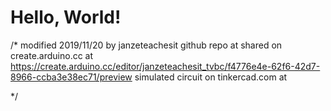 # Hello, World!

/*
  modified 2019/11/20
  by janzeteachesit
  github repo 
  at 
  shared on create.arduino.cc
  at https://create.arduino.cc/editor/janzeteachesit_tvbc/f4776e4e-62f6-42d7-8966-ccba3e38ec71/preview
  simulated circuit on tinkercad.com
  at

*/

